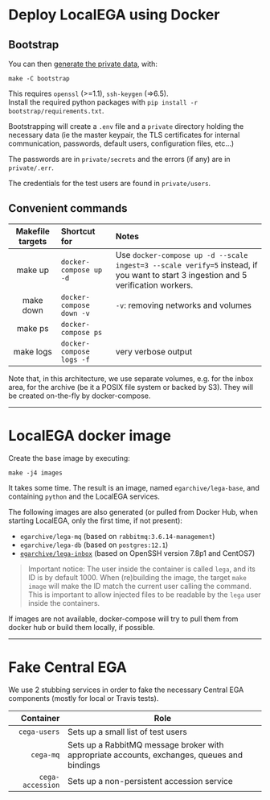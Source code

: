 # Deploy LocalEGA using Docker

## Bootstrap

You can then [generate the private data](bootstrap), with:

	make -C bootstrap

This requires `openssl` (>=1.1), `ssh-keygen` (=>6.5).  
Install the required python packages with `pip install -r bootstrap/requirements.txt`.

Bootstrapping will create a `.env` file and a `private` directory
holding the necessary data (ie the master keypair, the TLS
certificates for internal communication, passwords, default users,
configuration files, etc...)

The passwords are in `private/secrets` and the errors (if any) are in `private/.err`.

The credentials for the test users are found in `private/users`.

## Convenient commands

| Makefile targets | Shortcut for | Notes |
|:----------------:|:-------------|:------|
| make up          | `docker-compose up -d` | Use `docker-compose up -d --scale ingest=3 --scale verify=5` instead, if you want to start 3 ingestion and 5 verification workers. |
| make down        | `docker-compose down -v` | `-v`: removing networks and volumes |
| make ps          | `docker-compose ps` | |
| make logs        | `docker-compose logs -f` | very verbose output |

Note that, in this architecture, we use separate volumes, e.g. for the
inbox area, for the archive (be it a POSIX file system or backed by
S3). They will be created on-the-fly by docker-compose.

----

# LocalEGA docker image

Create the base image by executing:

	make -j4 images

It takes some time. The result is an image, named `egarchive/lega-base`, and containing `python` and the LocalEGA services.

The following images are also generated (or pulled from Docker Hub, when starting LocalEGA, only the first time, if not present):

* `egarchive/lega-mq` (based on `rabbitmq:3.6.14-management`)
* `egarchive/lega-db` (based on `postgres:12.1`)
* [`egarchive/lega-inbox`](https://github.com/EGA-archive/LocalEGA-inbox) (based on OpenSSH version 7.8p1 and CentOS7)


> Important notice: The user inside the container is called `lega`,
> and its ID is by default 1000. When (re)building the image, the
> target `make image` will make the ID match the current user calling
> the command. This is important to allow injected files to be
> readable by the `lega` user inside the containers.

If images are not available, docker-compose will try to pull them from docker hub or build them locally, if possible.

----

# Fake Central EGA

We use 2 stubbing services in order to fake the necessary Central EGA components (mostly for local or Travis tests).

| Container        | Role |
|-----------------:|------|
| `cega-users`     | Sets up a small list of test users |
| `cega-mq`        | Sets up a RabbitMQ message broker with appropriate accounts, exchanges, queues and bindings |
| `cega-accession` | Sets up a non-persistent accession service |

